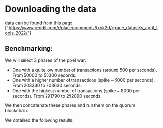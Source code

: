 # Downloading the data

data can be found from this page ["https://www.reddit.com/r/place/comments/txvk2d/rplace_datasets_april_fools_2022/"]

## Benchmarking:

We will select 3 phases of the pixel war:
- One with a quite low number of transactions (around 500 per seconds). From 50000 to 50300 seconds.
- One with a higher number of transactions (spike ~ 5000 per seconds). From 203330 to 203630 seconds.
- One with the highest number of transactions (spike ~ 8000 per seconds). From 291790 to 292090 seconds.

We then concatenate these phases and run them on the quorum blockchain.

We obtained the following results:
